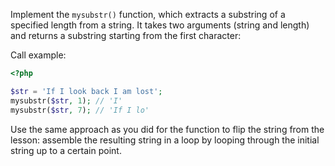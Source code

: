 
Implement the `mysubstr()` function, which extracts a substring of a specified length from a string. It takes two arguments (string and length) and returns a substring starting from the first character:

Call example:

```php
<?php

$str = 'If I look back I am lost';
mysubstr($str, 1); // 'I'
mysubstr($str, 7); // 'If I lo'
```


Use the same approach as you did for the function to flip the string from the lesson: assemble the resulting string in a loop by looping through the initial string up to a certain point.

